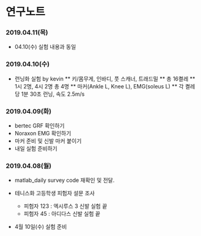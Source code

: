 연구노트
=======

### 2019.04.11(목)
* 04.10(수) 실험 내용과 동일

### 2019.04.10(수)
* 런닝화 실험 by kevin
** 키/몸무게, 인바디, 풋 스캐너, 트래드밀
** 총 16켤레
** 1시 2명, 4시 2명 총 4명
** 마커(Ankle L, Knee L), EMG(soleus L)
** 각 켤레당 1분 30초 런닝, 속도 2.5m/s

### 2019.04.09(화)
* bertec GRF 확인하기
* Noraxon EMG 확인하기
* 마커 준비 및 신발 마커 붙이기
* 내일 실험 준비하기

### 2019.04.08(월)

* matlab_daily survey code 재확인 및 전달.

* 테니스화 고등학생 피험자 설문 조사
   - 피험자 123 : 엑시루스 3 신발 실험 끝
   - 피험자 45 : 아디다스 신발 실험 끝
   
* 4월 10일(수) 실험 준비


